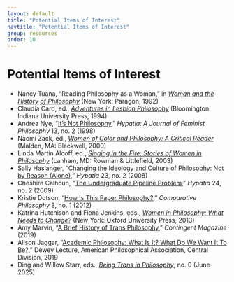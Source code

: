 ```yaml
---
layout: default
title: "Potential Items of Interest"
navtitle: "Potential Items of Interest"
group: resources
order: 10
---
```


# Potential Items of Interest

- Nancy Tuana, “Reading Philosophy as a Woman,” in [*Woman and the History of Philosophy*](https://clio.columbia.edu/catalog/1360723) (New York: Paragon, 1992)
- Claudia Card, ed., [*Adventures in Lesbian Philosophy*](https://clio.columbia.edu/catalog/1677701) (Bloomington: Indiana University Press, 1994)
- Andrea Nye, “[It’s Not Philosophy](https://ezproxy.cul.columbia.edu/login?qurl=https://www.jstor.org/stable/3810640),” *Hypatia: A Journal of Feminist Philosophy* 13, no. 2 (1998)
- Naomi Zack, ed., [*Women of Color and Philosophy: A Critical Reader*](https://clio.columbia.edu/catalog/2606167) (Malden, MA: Blackwell, 2000)
- Linda Martín Alcoff, ed., [*Singing in the Fire: Stories of Women in Philosophy*](https://clio.columbia.edu/catalog/ebs2175377e) (Lanham, MD: Rowman & Littlefield, 2003)
- Sally Haslanger, “[Changing the Ideology and Culture of Philosophy: Not by Reason (Alone)](https://web.mit.edu/~shaslang/papers/HaslangerWomeninPhil07.pdf),” *Hypatia* 23, no. 2 (2008)
- Cheshire Calhoun, “[The Undergraduate Pipeline Problem](https://ezproxy.cul.columbia.edu/login?qurl=https://www.jstor.org/stable/20618157),” *Hypatia* 24, no. 2 (2009)
- Kristie Dotson, “[How Is This Paper Philosophy?](https://scholarworks.sjsu.edu/comparativephilosophy/vol3/iss1/5),” *Comparative Philosophy* 3, no. 1 (2012)
- Katrina Hutchison and Fiona Jenkins, eds., [*Women in Philosophy: What Needs to Change?*](https://clio.columbia.edu/catalog/ebs2308836e) (New York: Oxford University Press, 2013)
- Amy Marvin, “[A Brief History of Trans Philosophy](https://contingentmagazine.org/2019/09/21/trans-philosophy/),” *Contingent Magazine* (2019)
- Alison Jaggar, “[Academic Philosophy: What Is It? What Do We Want It To Be?](https://blog.apaonline.org/2025/05/13/2019-central-division-dewey-lecture-academic-philosophy-what-is-it-what-do-we-want-it-to-be),” Dewey Lecture, American Philosophical Association, Central Division, 2019
- Ding and Willow Starr, eds., [*Being Trans in Philosophy*](http://being.transinphilosophy.org), no. 0 (June 2025)
